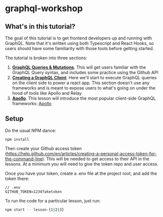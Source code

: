 # graphql-workshop

## What's in this tutorial?

The goal of this tutorial is to get frontend developers up and running with GraphQL. Note that it's written using both Typescript and React Hooks, so users should have some familiarity with those tools before getting started.

The tutorial is broken into three sections:

1. [**GraphQL Queries & Mutations**](packages/lesson-1). This will get users familiar with the GraphQL Query syntax, and includes some practice using the Github API
2. [**Creating a GraphQL Client**](packages/lesson-2). Here we'll start to execute GraphQL queries on the client side to power a react app. This section doesn't use any frameworks and is meant to expose users to what's going on under the hood of tools like Apollo and Relay
3. [**Apollo**](packages/lesson-3). This lesson will introduce the most popular client-side GraphQL frameworks: [Apollo](https://www.apollographql.com/)

## Setup

Do the usual NPM dance:

```
npm install
```

Then create your Github access token (https://help.github.com/en/articles/creating-a-personal-access-token-for-the-command-line). This will be needed to get access to their API in the lessons. At a minimum you will need to give the token repo and user access.

Once you have your token, create a .env file at the project root, and add the token there:

```
// .env
GITHUB_TOKEN=1234faketoken
```

To run the code for a particular lesson, just run:

```sh
npm start -- lesson-{1|2|3}
```
